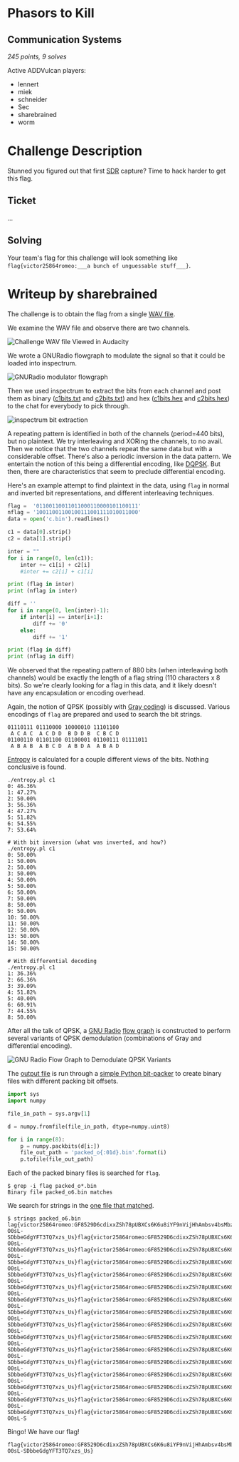 # Phasors to Kill

## Communication Systems

*245 points, 9 solves*

Active ADDVulcan players:

- lennert
- miek
- schneider
- Sec
- sharebrained
- worm

# Challenge Description

Stunned you figured out that first [SDR](https://en.wikipedia.org/wiki/Software-defined_radio) capture? Time to hack harder to get this flag.

## Ticket

...

## Solving

Your team's flag for this challenge will look something like `flag{victor25864romeo:___a bunch of unguessable stuff___}`.

# Writeup by sharebrained

The challenge is to obtain the flag from a single [WAV file](challenge.wav).

We examine the WAV file and observe there are two channels.

![Challenge WAV file Viewed in Audacity](images/challenge-audacity.png)

We wrote a GNURadio flowgraph to modulate the signal so that it could be loaded into inspectrum.

![GNURadio modulator flowgraph](images/modulator-flowgraph.png)

Then we used inspectrum to extract the bits from each channel and post them as binary ([c1bits.txt](c1bits.txt) and [c2bits.txt](c2bits.txt)) and hex ([c1bits.hex](c1bits.hex) and [c2bits.hex](c2bits.hex)) to the chat for everybody to pick through.

![inspectrum bit extraction](images/inspectrum-bits.jpg)

A repeating pattern is identified in both of the channels (period=440 bits), but no plaintext. We try interleaving and XORing the channels, to no avail. Then we notice that the two channels repeat the same data but with a considerable offset. There's also a periodic inversion in the data pattern. We entertain the notion of this being a differential encoding, like [DQPSK](https://en.wikipedia.org/wiki/Phase-shift_keying#Quadrature_phase-shift_keying_(QPSK)). But then, there are characteristics that seem to preclude differential encoding.

Here's an example attempt to find plaintext in the data, using `flag` in normal and inverted bit representations, and different interleaving techniques.

```python
flag =  '01100110011011000110000101100111'
nflag = '10011001100100111001111010011000'
data = open('c.bin').readlines()

c1 = data[0].strip()
c2 = data[1].strip()

inter = ""
for i in range(0, len(c1)):
    inter += c1[i] + c2[i]
    #inter += c2[i] + c1[i]

print (flag in inter)
print (nflag in inter)

diff = ''
for i in range(0, len(inter)-1):
    if inter[i] == inter[i+1]:
        diff += '0'
    else:
        diff += '1'

print (flag in diff)
print (nflag in diff)
```

We observed that the repeating pattern of 880 bits (when interleaving both channels) would be exactly the length of a flag string (110 characters x 8 bits). So we're clearly looking for a flag in this data, and it likely doesn't have any encapsulation or encoding overhead.

Again, the notion of QPSK (possibly with [Gray coding](https://en.wikipedia.org/wiki/Gray_code)) is discussed. Various encodings of `flag` are prepared and used to search the bit strings.

```
01110111 01110000 10000010 11101100
 A C A C  A C D D  B D D B  C B C D
01100110 01101100 01100001 01100111 01111011
 A B A B  A B C D  A B D A  A B A D
```

[Entropy](https://en.wikipedia.org/wiki/Entropy_(information_theory)) is calculated for a couple different views of the bits. Nothing conclusive is found.

```
./entropy.pl c1
0: 46.36%
1: 47.27%
2: 50.00%
3: 56.36%
4: 47.27%
5: 51.82%
6: 54.55%
7: 53.64%

# With bit inversion (what was inverted, and how?)
./entropy.pl c1
0: 50.00%
1: 50.00%
2: 50.00%
3: 50.00%
4: 50.00%
5: 50.00%
6: 50.00%
7: 50.00%
8: 50.00%
9: 50.00%
10: 50.00%
11: 50.00%
12: 50.00%
13: 50.00%
14: 50.00%
15: 50.00%

# With differential decoding
./entropy.pl c1
1: 36.36%
2: 66.36%
3: 39.09%
4: 51.82%
5: 40.00%
6: 60.91%
7: 44.55%
8: 50.00%
```

After all the talk of QPSK, a [GNU Radio](https://www.gnuradio.org/) [flow graph](gnuradio/phasors-to-kill.grc) is constructed to perform several variants of QPSK demodulation (combinations of Gray and differential encoding).

![GNU Radio Flow Graph to Demodulate QPSK Variants](images/gnuradio-flow-graph.png)

The [output file](gnuradio/out.dat) is run through a [simple Python bit-packer](pack.py) to create binary files with different packing bit offsets.

```python
import sys
import numpy

file_in_path = sys.argv[1]

d = numpy.fromfile(file_in_path, dtype=numpy.uint8)

for i in range(8):
	p = numpy.packbits(d[i:])
	file_out_path = 'packed_o{:01d}.bin'.format(i)
	p.tofile(file_out_path)
```

Each of the packed binary files is searched for `flag`.

```
$ grep -i flag packed_o*.bin
Binary file packed_o6.bin matches
```

We search for strings in the [one file that matched](packed_o6.bin).

```
$ strings packed_o6.bin 
lag{victor25864romeo:GF8529D6cdixxZSh78pUBXCs6K6u8iYF9nVijHhAmbsv4bsMbzn8uj1qSaCr-O0sL-SDbbeGdgYFT3TQ7xzs_Us}flag{victor25864romeo:GF8529D6cdixxZSh78pUBXCs6K6u8iYF9nVijHhAmbsv4bsMbzn8uj1qSaCr-O0sL-SDbbeGdgYFT3TQ7xzs_Us}flag{victor25864romeo:GF8529D6cdixxZSh78pUBXCs6K6u8iYF9nVijHhAmbsv4bsMbzn8uj1qSaCr-O0sL-SDbbeGdgYFT3TQ7xzs_Us}flag{victor25864romeo:GF8529D6cdixxZSh78pUBXCs6K6u8iYF9nVijHhAmbsv4bsMbzn8uj1qSaCr-O0sL-SDbbeGdgYFT3TQ7xzs_Us}flag{victor25864romeo:GF8529D6cdixxZSh78pUBXCs6K6u8iYF9nVijHhAmbsv4bsMbzn8uj1qSaCr-O0sL-SDbbeGdgYFT3TQ7xzs_Us}flag{victor25864romeo:GF8529D6cdixxZSh78pUBXCs6K6u8iYF9nVijHhAmbsv4bsMbzn8uj1qSaCr-O0sL-SDbbeGdgYFT3TQ7xzs_Us}flag{victor25864romeo:GF8529D6cdixxZSh78pUBXCs6K6u8iYF9nVijHhAmbsv4bsMbzn8uj1qSaCr-O0sL-SDbbeGdgYFT3TQ7xzs_Us}flag{victor25864romeo:GF8529D6cdixxZSh78pUBXCs6K6u8iYF9nVijHhAmbsv4bsMbzn8uj1qSaCr-O0sL-SDbbeGdgYFT3TQ7xzs_Us}flag{victor25864romeo:GF8529D6cdixxZSh78pUBXCs6K6u8iYF9nVijHhAmbsv4bsMbzn8uj1qSaCr-O0sL-SDbbeGdgYFT3TQ7xzs_Us}flag{victor25864romeo:GF8529D6cdixxZSh78pUBXCs6K6u8iYF9nVijHhAmbsv4bsMbzn8uj1qSaCr-O0sL-SDbbeGdgYFT3TQ7xzs_Us}flag{victor25864romeo:GF8529D6cdixxZSh78pUBXCs6K6u8iYF9nVijHhAmbsv4bsMbzn8uj1qSaCr-O0sL-SDbbeGdgYFT3TQ7xzs_Us}flag{victor25864romeo:GF8529D6cdixxZSh78pUBXCs6K6u8iYF9nVijHhAmbsv4bsMbzn8uj1qSaCr-O0sL-SDbbeGdgYFT3TQ7xzs_Us}flag{victor25864romeo:GF8529D6cdixxZSh78pUBXCs6K6u8iYF9nVijHhAmbsv4bsMbzn8uj1qSaCr-O0sL-SDbbeGdgYFT3TQ7xzs_Us}flag{victor25864romeo:GF8529D6cdixxZSh78pUBXCs6K6u8iYF9nVijHhAmbsv4bsMbzn8uj1qSaCr-O0sL-SDbbeGdgYFT3TQ7xzs_Us}flag{victor25864romeo:GF8529D6cdixxZSh78pUBXCs6K6u8iYF9nVijHhAmbsv4bsMbzn8uj1qSaCr-O0sL-SDbbeGdgYFT3TQ7xzs_Us}flag{victor25864romeo:GF8529D6cdixxZSh78pUBXCs6K6u8iYF9nVijHhAmbsv4bsMbzn8uj1qSaCr-O0sL-S
```

Bingo! We have our flag!

```
flag{victor25864romeo:GF8529D6cdixxZSh78pUBXCs6K6u8iYF9nVijHhAmbsv4bsMbzn8uj1qSaCr-O0sL-SDbbeGdgYFT3TQ7xzs_Us}
```
